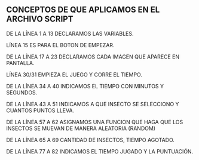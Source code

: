 ## CONCEPTOS DE QUE APLICAMOS EN EL ARCHIVO SCRIPT

DE LA LÍNEA 1 A 13 DECLARAMOS LAS VARIABLES.

LÍNEA 15 ES PARA EL BOTON DE EMPEZAR.

DE LA LÍNEA 17 A 23 DECLARAMOS CADA IMAGEN QUE APARECE EN PANTALLA.

LÍNEA 30/31 EMPIEZA EL JUEGO Y CORRE EL TIEMPO.

DE LA LÍNEA 34 A 40 INDICAMOS EL TIEMPO CON MINUTOS Y SEGUNDOS.

DE LA LÍNEA 43 A 51 INDICAMOS A QUE INSECTO SE SELECCIONO Y CUANTOS PUNTOS LLEVA.

DE LA LÍNEA 57 A 62 ASIGNAMOS UNA FUNCION QUE HAGA QUE LOS INSECTOS SE MUEVAN DE MANERA ALEATORIA (RANDOM)

DE LA LÍNEA 65 A 69 CANTIDAD DE INSECTOS, TIEMPO AGOTADO.

DE LA LÍNEA 77 A 82 INDICAMOS EL TIEMPO JUGADO Y LA PUNTUACIÓN. 
